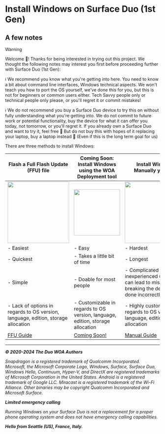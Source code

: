 # Install Windows on Surface Duo (1st Gen)

## A few notes

> [!WARNING]
> Welcome 🥰! Thanks for being interested in trying out this project. We thought the following notes may interest you first before proceeding further with Surface Duo (1st Gen):
>
> ℹ️ We recommend you know what you're getting into here. You need to know a bit about command line interfaces, Windows technical aspects. We won't teach you how to port the OS yourself, we've done this for you, but this is not for beginners or common users either. Tech Savvy people only or technical people only please, or you'll regret it or commit mistakes!
>
> ℹ️ We do not recommend you buy a Surface Duo device to try this on without fully understanding what you're getting into. We do not commit to future work or potential functionality, buy the device for what it can offer you today, not tomorrow, or you'll regret it. If you already own a Surface Duo and want to try it, feel free 🙂 But do not buy this with hopes of it replacing your laptop, buy a laptop instead 🙂 (Even if this is the long term goal for us)

There are three methods to install Windows:

| **Flash a Full Flash Update (FFU) file**                                                                       | **Coming Soon: Install Windows using the WOA Deployment tool**                                                 | **Install Windows Manually yourself**                                                                          |
|----------------------------------------------------------------------------------------------------------------|----------------------------------------------------------------------------------------------------------------|----------------------------------------------------------------------------------------------------------------|
| <a href="https://github.com/WOA-Project/SurfaceDuo-Guides/blob/main/InstallWindows/FlashingFFU-SurfaceDuo1.md"><img src="https://github.com/WOA-Project/SurfaceDuo-Guides/assets/3755345/c4fd0391-210a-4c31-8f03-7db2e634430c" width="200"></a> | <a href="https://github.com/WOA-Project/SurfaceDuo-Guides/blob/main/InstallWindows/InstallWindows-SurfaceDuo1.md"><img src="https://github.com/WOA-Project/SurfaceDuo-Guides/assets/3755345/c4d1d3cd-b0aa-4a96-986b-929f5443865a" width="150"></a> | <a href="https://github.com/WOA-Project/SurfaceDuo-Guides/blob/main/InstallWindows/InstallWindowsManually-SurfaceDuo1.md"><img src="https://github.com/WOA-Project/SurfaceDuo-Guides/assets/3755345/9791796b-406b-4f0d-8aad-20fff18741da" width="200"></a> |
| - Easiest                                                                                                      | - Easy                                                                                                         | - Hardest                                                                                                      |
| - Quickest                                                                                                     | - Takes a little bit of time                                                                                   | - Longest                                                                                                      |
| - Simple                                                                                                       | - Doable for most people                                                                                       | - Complicated for inexperienced user, and can lead to mistakes breaking the device if done incorrectly         |
| - Lack of options in regards to OS version, language, edition, storage allocation | - Customizable in regards to OS version, language, edition, storage allocation | - Highly customizable in regards to OS version, language, edition, storage allocation |
| [FFU Guide](https://github.com/WOA-Project/SurfaceDuo-Guides/blob/main/InstallWindows/FlashingFFU-SurfaceDuo1.md) | [Coming Soon!](https://github.com/WOA-Project/SurfaceDuo-Guides/blob/main/InstallWindows/InstallWindows-SurfaceDuo1.md) | [Manual Guide](https://github.com/WOA-Project/SurfaceDuo-Guides/blob/main/InstallWindows/InstallWindowsManually-SurfaceDuo1.md) |

---

_**© 2020-2024 The Duo WOA Authors**_

_Snapdragon is a registered trademark of Qualcomm Incorporated. Microsoft, the Microsoft Corporate Logo, Windows, Surface, Surface Duo, Windows Hello, Continuum, Hyper-V, and DirectX are registered trademarks of Microsoft Corporation in the United States. Android is a registered trademark of Google LLC. Miracast is a registered trademark of the Wi-Fi Alliance. Other binaries may be copyright Qualcomm Incorporated and Microsoft Surface._

_**Limited emergency calling**_

_Running Windows on your Surface Duo is not a replacement for a proper phone operating system and does not have emergency calling capabilities._

_**Hello from Seattle (US), France, Italy.**_